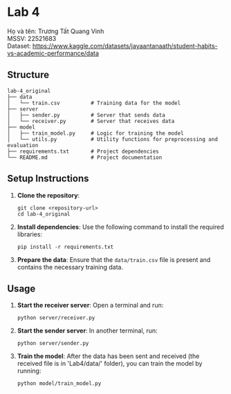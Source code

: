 # Lab 4
Họ và tên: Trương Tất Quang Vinh <br>
MSSV: 22521683 <br>
Dataset: https://www.kaggle.com/datasets/jayaantanaath/student-habits-vs-academic-performance/data

## Structure
```
lab-4_original
├── data
│   └── train.csv          # Training data for the model
├── server
│   ├── sender.py          # Server that sends data
│   └── receiver.py        # Server that receives data
├── model
│   ├── train_model.py     # Logic for training the model
│   └── utils.py           # Utility functions for preprocessing and evaluation
├── requirements.txt       # Project dependencies
└── README.md              # Project documentation
```

## Setup Instructions
1. **Clone the repository**:
   ```
   git clone <repository-url>
   cd lab-4_original
   ```

2. **Install dependencies**:
   Use the following command to install the required libraries:
   ```
   pip install -r requirements.txt
   ```

3. **Prepare the data**:
   Ensure that the `data/train.csv` file is present and contains the necessary training data.

## Usage
1. **Start the receiver server**:
   Open a terminal and run:
   ```
   python server/receiver.py
   ```

2. **Start the sender server**:
   In another terminal, run:
   ```
   python server/sender.py
   ```

3. **Train the model**:
   After the data has been sent and received (the received file is in 'Lab4/data/' folder), you can train the model by running:
   ```
   python model/train_model.py
   ```
   
